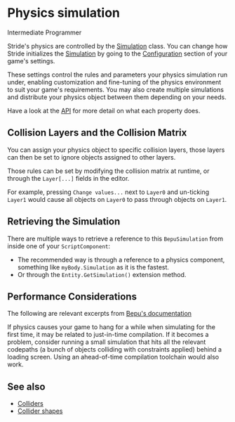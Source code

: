 # Physics simulation

<span class="badge text-bg-primary">Intermediate</span>
<span class="badge text-bg-success">Programmer</span>

Stride's physics are controlled by the [Simulation](xref:Stride.BepuPhysics.BepuSimulation) class.
You can change how Stride initializes the [Simulation](xref:Stride.BepuPhysics.BepuSimulation) by going to the [Configuration](configuration.md) section of your game's settings.

These settings control the rules and parameters your physics simulation run under, enabling customization and fine-tuning of the physics environment to suit your game's requirements.
You may also create multiple simulations and distribute your physics object between them depending on your needs.

Have a look at the [API](xref:Stride.BepuPhysics.BepuSimulation) for more detail on what each property does.

## Collision Layers and the Collision Matrix

You can assign your physics object to specific collision layers, those layers can then be set to ignore objects assigned to other layers. 

Those rules can be set by modifying the collision matrix at runtime, or through the `Layer[...]` fields in the editor.

For example, pressing `Change values...`  next to `Layer0` and un-ticking `Layer1` would cause all objects on `Layer0` to pass through objects on `Layer1`.

## Retrieving the Simulation

There are multiple ways to retrieve a reference to this `BepuSimulation` from inside one of your `ScriptComponent`:
- The recommended way is through a reference to a physics component, something like `myBody.Simulation` as it is the fastest.
- Or through the `Entity.GetSimulation()` extension method.

## Performance Considerations

The following are relevant excerpts from [Bepu's documentation](https://github.com/bepu/bepuphysics2/blob/master/Documentation/PerformanceTips.md)

If physics causes your game to hang for a while when simulating for the first time, it may be related to just-in-time compilation. If it becomes a problem, consider running a small simulation that hits all the relevant codepaths (a bunch of objects colliding with constraints applied) behind a loading screen. Using an ahead-of-time compilation toolchain would also work.

## See also
* [Colliders](colliders.md)
* [Collider shapes](collider-shapes.md)